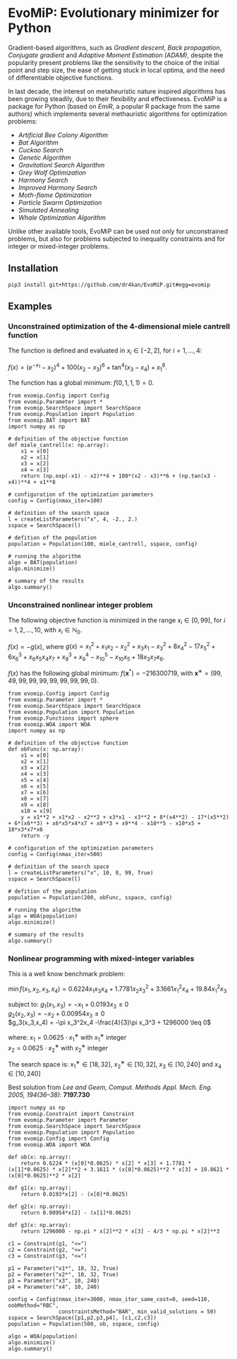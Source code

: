 # EvoMiP: Evolutionary minimizer for Python

Gradient-based algorithms, such as *Gradient descent*, *Back propagation*, *Conjugate gradient* and *Adaptive Moment Estimation (ADAM)*, despite the popularity present problems like the sensitivity to the choice of the initial point and step size, the ease of getting stuck in local optima, and the need of differentiable objective functions.

In last decade, the interest on metaheuristic nature inspired algorithms has been growing steadily, due to their flexibility and effectiveness. EvoMiP is a package for Python (based on *EmiR*, a popular R package from the same authors) which implements several methauristic algorithms for optimization problems:

* *Artificial Bee Colony Algorithm*
* *Bat Algorithm*
* *Cuckoo Search*
* *Genetic Algorithm*
* *Gravitationl Search Algorithm*
* *Grey Wolf Optimization*
* *Harmony Search*
* *Improved Harmony Search*
* *Moth-flame Optimization*
* *Particle Swarm Optimization*
* *Simulated Annealing*
* *Whale Optimization Algorithm*

Unlike other available tools, EvoMiP can be used not only for unconstrained problems, but also for problems subjected to inequality constraints and for integer or mixed-integer problems. 

## Installation

    pip3 install git+https://github.com/dr4kan/EvoMiP.git#egg=evomip

## Examples

### Unconstrained optimization of the 4-dimensional miele cantrell function

The function is defined and evaluated in $x_i \in [−2, 2]$, for $i = 1, . . . , 4$: 

$f (x) = (e^{−x_1} − x_2)^4 + 100(x_2 − x_3)^6 + \tan^4(x_3 − x_4) + x_1^8$.

The function has a global minimum: $f(0, 1, 1, 1) = 0$.

```
from evomip.Config import Config
from evomip.Parameter import *
from evomip.SearchSpace import SearchSpace
from evomip.Population import Population
from evomip.BAT import BAT
import numpy as np

# definition of the objective function
def miele_cantrell(x: np.array):
    x1 = x[0]
    x2 = x[1]
    x3 = x[2]
    x4 = x[3]
    return (np.exp(-x1) - x2)**4 + 100*(x2 - x3)**6 + (np.tan(x3 - x4))**4 + x1**8

# configuration of the optimization parameters
config = Config(nmax_iter=100)

# definition of the search space
l = createListParameters("x", 4, -2., 2.)
sspace = SearchSpace(l)

# defition of the population
population = Population(100, miele_cantrell, sspace, config)

# running the algorithm
algo = BAT(population)
algo.minimize()

# summary of the results
algo.summary()
```

### Unconstrained nonlinear integer problem

The following objective function is minimized in the range $x_i \in [0, 99]$, for $i = 1, 2, . . . , 10$, with $x_i \in \mathbb{N}_0$.

$f(x) = -g(x)$, where $g(x) = x_1^2 + x_1x_2 - x_2^2 + x_3x_1 - x_3^2 + 8x_4^2 - 17x_5^2 + 6x_6^3 + x_6x_5x_4x_7 + x_8^3 + x_9^4 - x_{10}^5 - x_{10}x_5 + 18x_3x_7x_6$.

$f(x)$ has the following global minimum: $f(\boldsymbol{x}^*) = -216300719$, with $\boldsymbol{x}^∗ =(99, 49, 99, 99, 99, 99, 99, 99, 99, 0)$.

```
from evomip.Config import Config
from evomip.Parameter import *
from evomip.SearchSpace import SearchSpace
from evomip.Population import Population
from evomip.Functions import sphere
from evomip.WOA import WOA
import numpy as np

# definition of the objective function
def obFunc(x: np.array):
    x1 = x[0]
    x2 = x[1]
    x3 = x[2]
    x4 = x[3]
    x5 = x[4]
    x6 = x[5]
    x7 = x[6]
    x8 = x[7]
    x9 = x[8]
    x10 = x[9]
    y = x1**2 + x1*x2 - x2**2 + x3*x1 - x3**2 + 8*(x4**2) - 17*(x5**2) + 6*(x6**3) + x6*x5*x4*x7 + x8**3 + x9**4 - x10**5 - x10*x5 + 18*x3*x7*x6
    return -y

# configuration of the optimization parameters
config = Config(nmax_iter=500)

# definition of the search space
l = createListParameters("x", 10, 0, 99, True)
sspace = SearchSpace(l)

# defition of the population
population = Population(200, obFunc, sspace, config)

# running the algorithm
algo = WOA(population)
algo.minimize()

# summary of the results
algo.summary()
```

### Nonlinear programming with mixed-integer variables

This is a well know benchmark problem:

$\min f(x_1,x_2,x_3,x_4) = 0.6224 x_1x_3x_4 + 1.7781x_2x_3^2 + 3.1661x_1^2x_4 + 19.84x_1^2x_3$

subject to: $g_1(x_1,x_3) = -x_1 + 0.0193x_3 \leq 0$ \
$g_2(x_2,x_3) = -x_2 + 0.00954x_3 \leq 0$ \
$g_3(x_3,x_4) = -\pi x_3^2x_4 -\frac{4}{3}\pi x_3^3 + 1296000 \leq 0$

where: $x_1 = 0.0625 \cdot x_1^∗$ with $x_1^∗$ integer \
$x_2 = 0.0625 \cdot x_2^∗$ with $x_2^∗$ integer

The search space is: $x_1^∗ \in [18, 32]$, $x_2^∗ \in [10, 32]$, $x_3 \in [10, 240]$ and $x_4 \in [10, 240]$

Best solution from <em>Lee and Geem, Comput. Methods Appl. Mech. Eng. 2005, 194(36–38)</em>: <b>7197.730</b>

```
import numpy as np
from evomip.Constraint import Constraint
from evomip.Parameter import Parameter
from evomip.SearchSpace import SearchSpace
from evomip.Population import Population
from evomip.Config import Config
from evomip.WOA import WOA

def ob(x: np.array):
    return 0.6224 * (x[0]*0.0625) * x[2] * x[3] + 1.7781 * (x[1]*0.0625) * x[2]**2 + 3.1611 * (x[0]*0.0625)**2 * x[3] + 19.8621 * (x[0]*0.0625)**2 * x[2]

def g1(x: np.array):
    return 0.0193*x[2] - (x[0]*0.0625) 

def g2(x: np.array):
    return 0.00954*x[2] - (x[1]*0.0625) 

def g3(x: np.array):
    return 1296000 - np.pi * x[2]**2 * x[3] - 4/3 * np.pi * x[2]**3

c1 = Constraint(g1, "<=")
c2 = Constraint(g2, "<=")
c3 = Constraint(g3, "<=")

p1 = Parameter("x1*", 18, 32, True)
p2 = Parameter("x2*", 10, 32, True) 
p3 = Parameter("x3", 10, 240) 
p4 = Parameter("x4", 10, 240)

config = Config(nmax_iter=3000, nmax_iter_same_cost=0, seed=110, oobMethod="RBC", 
                constraintsMethod="BAR", min_valid_solutions = 50)
sspace = SearchSpace([p1,p2,p3,p4], [c1,c2,c3])
population = Population(500, ob, sspace, config)

algo = WOA(population)
algo.minimize()
algo.summary()
